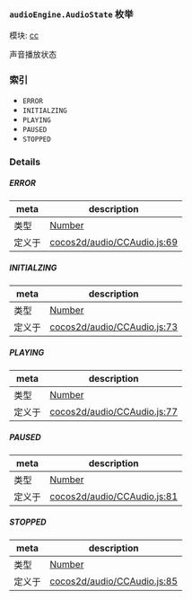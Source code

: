 ### `audioEngine.AudioState` 枚举



模块: [cc](../modules/cc.md)


声音播放状态


### 索引
  - `ERROR`
  - `INITIALZING`
  - `PLAYING`
  - `PAUSED`
  - `STOPPED`

### Details


##### ERROR

> 

| meta | description |
|------|-------------|
| 类型 | <a href="https://developer.mozilla.org/en/JavaScript/Reference/Global_Objects/Number" class="crosslink external" target="_blank">Number</a> |
| 定义于 | [cocos2d/audio/CCAudio.js:69](https://github.com/cocos-creator/engine/blob/9546fb0f9c421d190e0aba7645402156498449ea/cocos2d/audio/CCAudio.js#L69) |



##### INITIALZING

> 

| meta | description |
|------|-------------|
| 类型 | <a href="https://developer.mozilla.org/en/JavaScript/Reference/Global_Objects/Number" class="crosslink external" target="_blank">Number</a> |
| 定义于 | [cocos2d/audio/CCAudio.js:73](https://github.com/cocos-creator/engine/blob/9546fb0f9c421d190e0aba7645402156498449ea/cocos2d/audio/CCAudio.js#L73) |



##### PLAYING

> 

| meta | description |
|------|-------------|
| 类型 | <a href="https://developer.mozilla.org/en/JavaScript/Reference/Global_Objects/Number" class="crosslink external" target="_blank">Number</a> |
| 定义于 | [cocos2d/audio/CCAudio.js:77](https://github.com/cocos-creator/engine/blob/9546fb0f9c421d190e0aba7645402156498449ea/cocos2d/audio/CCAudio.js#L77) |



##### PAUSED

> 

| meta | description |
|------|-------------|
| 类型 | <a href="https://developer.mozilla.org/en/JavaScript/Reference/Global_Objects/Number" class="crosslink external" target="_blank">Number</a> |
| 定义于 | [cocos2d/audio/CCAudio.js:81](https://github.com/cocos-creator/engine/blob/9546fb0f9c421d190e0aba7645402156498449ea/cocos2d/audio/CCAudio.js#L81) |



##### STOPPED

> 

| meta | description |
|------|-------------|
| 类型 | <a href="https://developer.mozilla.org/en/JavaScript/Reference/Global_Objects/Number" class="crosslink external" target="_blank">Number</a> |
| 定义于 | [cocos2d/audio/CCAudio.js:85](https://github.com/cocos-creator/engine/blob/9546fb0f9c421d190e0aba7645402156498449ea/cocos2d/audio/CCAudio.js#L85) |


